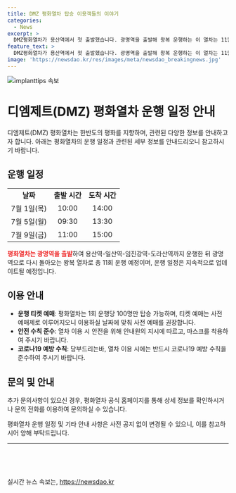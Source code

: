 ```yaml
---
title: DMZ 평화열차 탑승 이용객들의 이야기
categories:
  - News
excerpt: >
  DMZ평화열차가 용산역에서 첫 출발했습니다. 광명역을 출발해 왕복 운행하는 이 열차는 11월 16일까지 11회 운행될 예정입니다.
feature_text: >
  DMZ평화열차가 용산역에서 첫 출발했습니다. 광명역을 출발해 왕복 운행하는 이 열차는 11월 16일까지 11회 운행될 예정입니다.
image: 'https://newsdao.kr/res/images/meta/newsdao_breakingnews.jpg'
---
```


<p><img src="https://newsdao.kr/res/images/meta/newsdao_breakingnews.jpg" alt="implanttips 속보" /></p>

<h1>디엠제트(DMZ) 평화열차 운행 일정 안내</h1>

<p data-ke-size="size16">디엠제트(DMZ) 평화열차는 한반도의 평화를 지향하며, 관련된 다양한 정보를 안내하고자 합니다. 아래는 평화열차의 운행 일정과 관련된 세부 정보를 안내드리오니 참고하시기 바랍니다.</p>

<h2 data-ke-size="size26">운행 일정</h2>

<table>
  <tr>
    <td style="text-align: center; height: 17px;"><b>날짜</b></td>
    <td style="text-align: center; height: 17px;"><b>출발 시간</b></td>
    <td style="text-align: center; height: 17px;"><b>도착 시간</b></td>
  </tr>
  <tr>
    <td style="text-align: center; height: 17px;">7월 1일(목)</td>
    <td style="text-align: center; height: 17px;">10:00</td>
    <td style="text-align: center; height: 17px;">14:00</td>
  </tr>
  <tr>
    <td style="text-align: center; height: 17px;">7월 5일(월)</td>
    <td style="text-align: center; height: 17px;">09:30</td>
    <td style="text-align: center; height: 17px;">13:30</td>
  </tr>
  <tr>
    <td style="text-align: center; height: 17px;">7월 9일(금)</td>
    <td style="text-align: center; height: 17px;">11:00</td>
    <td style="text-align: center; height: 17px;">15:00</td>
  </tr>
</table>

<p><b><span style="color: #ee2323;">평화열차는 광명역을 출발</span></b>하여 용산역-일산역-임진강역-도라산역까지 운행한 뒤 광명역으로 다시 돌아오는 왕복 열차로 총 11회 운행 예정이며, 운행 일정은 지속적으로 업데이트될 예정입니다.</p>

<h2 data-ke-size="size26">이용 안내</h2>

<ul>
  <li><b>운행 티켓 예매</b>: 평화열차는 1회 운행당 100명만 탑승 가능하며, 티켓 예매는 사전 예매제로 이루어지오니 이용하실 날짜에 맞춰 사전 예매를 권장합니다.</li>
  <li><b>안전 수칙 준수</b>: 열차 이용 시 안전을 위해 안내원의 지시에 따르고, 마스크를 착용하여 주시기 바랍니다.</li>
  <li><b>코로나19 예방 수칙</b>: 당부드리는바, 열차 이용 시에는 반드시 코로나19 예방 수칙을 준수하여 주시기 바랍니다.</li>
</ul>

<h2 data-ke-size="size26">문의 및 안내</h2>

<p data-ke-size="size16">추가 문의사항이 있으신 경우, 평화열차 공식 홈페이지를 통해 상세 정보를 확인하시거나 문의 전화를 이용하여 문의하실 수 있습니다.</p>

<p data-ke-size="size16">평화열차 운행 일정 및 기타 안내 사항은 사전 공지 없이 변경될 수 있으니, 이를 참고하시어 양해 부탁드립니다.</p>

<hr>

<p data-ke-size="size16">&nbsp;</p>

<p data-ke-size="size16">&nbsp;</p>
실시간 뉴스 속보는, <a href="https://newsdao.kr" rel="dofollow">https://newsdao.kr</a>


